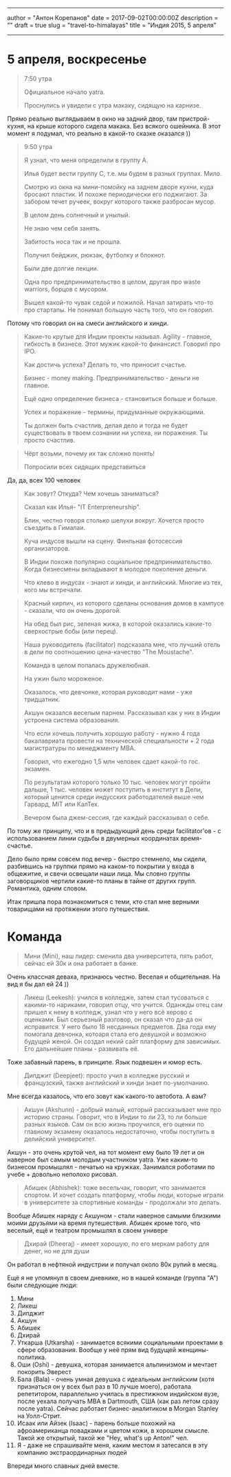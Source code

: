 

------

author = "Антон Корепанов"
date = 2017-09-02T00:00:00Z
description = ""
draft = true
slug = "travel-to-himalayas"
title = "Индия 2015, 5 апреля"

------

# 5 апреля, воскресенье

>  7:50 утра
>
>  Официальное начало yatra.
>
>  Проснулись и увидели с утра макаку, сидящую на карнизе.

Прямо реально выглядываем в окно на задний двор, там пристрой-кухня, на крыше которого сидела макака. Без всякого ошейника. В этот момент я подумал, что реально в какой-то сказке оказался ))

> 9:50 утра
>
> Я узнал, что меня определили в группу А.
>
> Илья будет вести группу С, т.е. мы будем в разных группах. Мило.
>
> Смотрю из окна на мини-помойку на заднем дворе кухни, куда бросают пластик. И похоже периодически его поджигают. За забором течет ручеек, вокруг которого также разбросан мусор.
>
> В целом день солнечный и унылый.
>
> Не знаю чем себя занять.
>
> Забитость носа так и не прошла.
>
> Получил бейджик, рюкзак, футболку и блокнот.
>
> Были две долгие лекции.
>
> Одна про предпринимательство в целом, другая про waste warriors, борцов с мусором.
>
> Вышел какой-то чувак седой и пожилой. Начал затирать что-то про стартапы. Не понимал большую часть того, что он говорил.

Потому что говорил он на смеси английского и хинди.

> Какие-то крутые для Индии проекты называл. 
> Agility - главное, гибкость в бизнесе. Этот мужик какой-то финансист. Говорил про IPO. 
>
> Как достичь успеха? Делать то, что приносит счастье.
>
> Бизнес - money making. Предпринимательство - деньги не главное.
>
> Ещё одно определение бизнеса - становиться больше и больше.
>
> Успех и поражение - термины, придуманные окружающими.
>
> Ты должен быть счастлив, делая дело и тогда не будет существовать в твоем сознании ни успеха, ни поражения. Ты просто счастлив.

> Чёрт возьми, почему их так сложно понять!
>
> Попросили всех сидящих представиться

Да, да, всех 100 человек

> Как зовут? Откуда? Чем хочешь заниматься? 
>
> Сказал как Илья- "IT Enterpreneurship". 
>
> Блин, честно говоря столько шелухи вокруг. Хочется просто съездить в Гималаи.
>
> Куча индусов вышли на сцену. Финльная фотосессия организаторов.
>
> В Индии похоже популярно социальное предпринимательство. Когда бизнесмены вкладывают в молодое поколение деньги.
>
> Что клево в индусах - знают и хинди, и английский. Многие из тех, кого мы встречали.

> Красный кирпич, из которого сделаны основания домов в кампусе - сказали, что он очень дорогой.
>
> На обед был рис, зеленая жижа, в которой оказались какие-то сверхострые бобы (или перец).
>
> Наша руководитель (facilitator) подсказала мне, что лучший отель в дели по соотношению цена-качество "The Moustache".
>
> Команда в целом попалась дружелюбная.
>
> На ужин было мороженое.
>
> Оказалось, что девчонке, которая руководит нами - уже тридцатник.
>
> Акшун оказался веселым парнем. Рассказывал как у них в Индии устроена система образования.
>
> Что если хочешь получить хорошую работу - нужно 4 года бакалавриата провести на технической специальности + 2 года магистратуры по менеджменту MBA.
>
> Говорил, что ежегодно 1,5 млн человек сдает какой-то гос. экзамен.
>
> По результатам которого только 10 тыс. человек могут пройти дальше, 1 тыс. человек может поступить в институт в Дели, который ценится среди индусских работодателей выше чем Гарвард, MIT или  КалТех.
>
> Вечером была джем-сессия, где каждый рассказывал о себе.

По тому же принципу, что и в предыдующий день среди facilitator'ов - с использованием линии судьбы в двумерных координатах время-счастье.

Дело было прям совсем под вечер - быстро стемнело, мы сидели, разбившись на группки прямо на каком-то покрытии у входа в общежитие, и свечи освещали наши лица. Мы словно группы заговорщиков чертили какие-то планы в тайне от других групп. Романтика, одним словом.

Итак пришла пора познакомиться с теми, кто стал мне верными товарищами на протяжении этого путешествия.

# Команда

> Мини (Mini), наш лидер: сменила два университета, пять работ, сейчас ей 30к и она работает в банке.

Очень классная деваха, признаюсь честно. Веселая и общительная. На вид я бы дал ей 24 ))

> Ликеш (Leekesh): учился в колледже, затем стал тусоваться с какими-то нариками, говорил отцу, что учится. Оданжды отец сам пришел к нему в колледж, узнал что у него всё херово с оценками. Был серьезный разговор, он сказал что да-да он исправится. У него было 18 несданных предметов. Два года ему помогала девчонка, котоаря стала его девушкой и возможно будущей женой. Он создал некий сайт платформу для зависимых. Его дальнейшие планы - развивать её.

Тоже забавный парень, в принципе. Язык подвешен и юмор есть.

> Дипджит (Deepjeet): просто учил в колледже русский и французский, также английский и хинди знает по-умолчанию.

Мне всегда казалось, что его зовут как какого-то автобота. А вам? 

> Акшун (Akshunn) - добрый малый, который рассказывает мне про историю страны. Говорит, что  в Индии то ли 23, то ли больше разных языков. Сам он всю жизнь проучился, его оценки по главному экзамену оказалось недостаточно, чтобы поступить в делийский университет.

Акшун - это очень крутой чел, на тот момент ему было 19 лет и он наверное был самым молодым участником yatra. Уже каким-то бизнесом промышлял - печатью на кружках. Занимался роботами по учебе + довольно неполохо рисовал.

>  Абишек (Abhishek): тоже весельчак, говорит, что занимается спортом. И хочет создать платформу, чтобы люди, которые играли в университете за спортивные команды - продолжали это делать.

Вообще Абишек наряду с Акшуном - стали наверное самыми близкими моими друзьями на время путешествия. Абишек кроме того, что веселый, ещё и театром промышлял в своем универе

> Дхирай (Dheeraj) - имеет хорошую, по его меркам работу для денег, но не для души

Он работал в нефтяной индустрии и получал около 80к рупий в месяц.

Ещё я не упомянул в своем дневнике, но в нашей команде (группа "А") были следующие люди:

1. Мини
2. Ликеш
3. Дипджит
4. Акшун
5. Абишек
6. Дхирай
7. Уткарша (Utkarsha) - занимается всякими социальными проектами в сфере образования. Вообще у неё прям вид будущей женщины-политика. 
8. Оши (Oshi) - девушка, которая занимается альпинизмом и мечтает покорить Эверест
9. Бала (Bala) - очень умная девушка с идеальным английским (хотя признаться он у всех был раз в 10 лучше моего), работала репетитором, параллельно училась в престижном индийском вузе, после уехала получать MBA в Dartmouth, США (как раз летом сразу после yatra). Сейчас работает бизнес-аналитиком в Morgan Stanley на Уолл-Стрит.
10. Исаак или Айзек (Isaac) - парень больше похожий на афроамериканца повадками и цветом кожи, в хорошем смысле. Такой же открытый, такой же "Hey, what's up Anton!" чел. 
11. Я - даже не спрашивайте меня, каким местом я затесался в эту компанию экстраординарных людей



Впереди много славных дней вместе.

